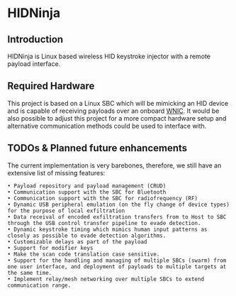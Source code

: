 # HIDNinja

## Introduction

HIDNinja is Linux based wireless HID keystroke injector with a remote payload interface.

## Required Hardware

This project is based on a Linux SBC which will be mimicking an HID device and is capable of receiving payloads over an onboard [WNIC](https://https://en.wikipedia.org/wiki/Wireless_network_interface_controller). It would be also possible to adjust this project for a more compact hardware setup and alternative communication methods could be used to interface with.


## TODOs & Planned future enhancements

The current implementation is very barebones, therefore, we still have an extensive list of missing features:

    • Payload repository and payload management (CRUD)
    • Communication support with the SBC for Bluetooth
    • Communication support with the SBC for radiofrequency (RF)
    • Dynamic USB peripheral emulation (on the fly change of device types) for the purpose of local exfiltration
    • Data receival of encoded exfiltration transfers from to Host to SBC through the USB control transfer pipeline to evade detection. 
    • Dynamic keystroke timing which mimics human input patterns as closely as possible to evade detection algorithms.
    • Customizable delays as part of the payload
    • Support for modifier keys
    • Make the scan code translation case sensitive.
    • Support for the handling and managing of multiple SBCs (swarm) from one user interface, and deployment of payloads to multiple targets at the same time.  
    • Implement relay/mesh networking over multiple SBCs to extend communication range. 
